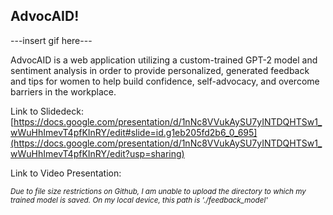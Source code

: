 <h2>AdvocAID!</h2>

---insert gif here---

AdvocAID is a web application utilizing a custom-trained GPT-2 model and sentiment analysis in order to provide personalized, generated feedback and tips for women to help build confidence, self-advocacy, and overcome barriers in the workplace.

Link to Slidedeck: [https://docs.google.com/presentation/d/1nNc8VVukAySU7yINTDQHTSw1_wWuHhImevT4pfKInRY/edit#slide=id.g1eb205fd2b6_0_695](https://docs.google.com/presentation/d/1nNc8VVukAySU7yINTDQHTSw1_wWuHhImevT4pfKInRY/edit?usp=sharing)

Link to Video Presentation: 

<small>*Due to file size restrictions on Github, I am unable to upload the directory to which my trained model is saved. On my local device, this path is './feedback_model'*</small>
